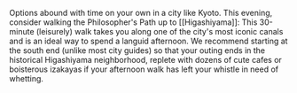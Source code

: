 Options abound with time on your own in a city like Kyoto. This evening, consider walking the Philosopher's Path up to [[Higashiyama]]: This 30-minute (leisurely) walk takes you along one of the city's most iconic canals and is an ideal way to spend a languid afternoon. We recommend starting at the south end (unlike most city guides) so that your outing ends in the historical Higashiyama neighborhood, replete with dozens of cute cafes or boisterous izakayas if your afternoon walk has left your whistle in need of whetting.
